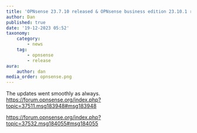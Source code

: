 ```yaml
---
title: 'OPNsense 23.7.10 released & OPNsense business edition 23.10.1 released'
author: Dan
published: true
date: '19-12-2023 05:52'
taxonomy:
    category:
        - news
    tag:
        - opnsense
        - release
aura:
    author: dan
media_order: opnsense.png
---
```


The updates went smoothly as always.  
https://forum.opnsense.org/index.php?topic=37511.msg183948#msg183948

https://forum.opnsense.org/index.php?topic=37532.msg184055#msg184055